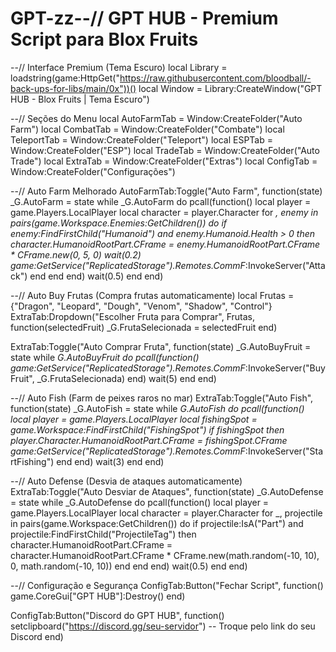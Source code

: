 # GPT-zz--// GPT HUB - Premium Script para Blox Fruits


--// Interface Premium (Tema Escuro)
local Library = loadstring(game:HttpGet("https://raw.githubusercontent.com/bloodball/-back-ups-for-libs/main/0x"))()
local Window = Library:CreateWindow("GPT HUB - Blox Fruits | Tema Escuro")

--// Seções do Menu
local AutoFarmTab = Window:CreateFolder("Auto Farm")
local CombatTab = Window:CreateFolder("Combate")
local TeleportTab = Window:CreateFolder("Teleport")
local ESPTab = Window:CreateFolder("ESP")
local TradeTab = Window:CreateFolder("Auto Trade")
local ExtraTab = Window:CreateFolder("Extras")
local ConfigTab = Window:CreateFolder("Configurações")

--// Auto Farm Melhorado
AutoFarmTab:Toggle("Auto Farm", function(state)
    _G.AutoFarm = state
    while _G.AutoFarm do
        pcall(function()
            local player = game.Players.LocalPlayer
            local character = player.Character
            for _, enemy in pairs(game.Workspace.Enemies:GetChildren()) do
                if enemy:FindFirstChild("Humanoid") and enemy.Humanoid.Health > 0 then
                    character.HumanoidRootPart.CFrame = enemy.HumanoidRootPart.CFrame * CFrame.new(0, 5, 0)
                    wait(0.2)
                    game:GetService("ReplicatedStorage").Remotes.CommF_:InvokeServer("Attack")
                end
            end
        end)
        wait(0.5)
    end
end)

--// Auto Buy Frutas (Compra frutas automaticamente)
local Frutas = {"Dragon", "Leopard", "Dough", "Venom", "Shadow", "Control"}
ExtraTab:Dropdown("Escolher Fruta para Comprar", Frutas, function(selectedFruit)
    _G.FrutaSelecionada = selectedFruit
end)

ExtraTab:Toggle("Auto Comprar Fruta", function(state)
    _G.AutoBuyFruit = state
    while _G.AutoBuyFruit do
        pcall(function()
            game:GetService("ReplicatedStorage").Remotes.CommF_:InvokeServer("BuyFruit", _G.FrutaSelecionada)
        end)
        wait(5)
    end
end)

--// Auto Fish (Farm de peixes raros no mar)
ExtraTab:Toggle("Auto Fish", function(state)
    _G.AutoFish = state
    while _G.AutoFish do
        pcall(function()
            local player = game.Players.LocalPlayer
            local fishingSpot = game.Workspace:FindFirstChild("FishingSpot")
            if fishingSpot then
                player.Character.HumanoidRootPart.CFrame = fishingSpot.CFrame
                game:GetService("ReplicatedStorage").Remotes.CommF_:InvokeServer("StartFishing")
            end
        end)
        wait(3)
    end
end)

--// Auto Defense (Desvia de ataques automaticamente)
ExtraTab:Toggle("Auto Desviar de Ataques", function(state)
    _G.AutoDefense = state
    while _G.AutoDefense do
        pcall(function()
            local player = game.Players.LocalPlayer
            local character = player.Character
            for _, projectile in pairs(game.Workspace:GetChildren()) do
                if projectile:IsA("Part") and projectile:FindFirstChild("ProjectileTag") then
                    character.HumanoidRootPart.CFrame = character.HumanoidRootPart.CFrame * CFrame.new(math.random(-10, 10), 0, math.random(-10, 10))
                end
            end
        end)
        wait(0.5)
    end
end)

--// Configuração e Segurança
ConfigTab:Button("Fechar Script", function()
    game.CoreGui["GPT HUB"]:Destroy()
end)

ConfigTab:Button("Discord do GPT HUB", function()
    setclipboard("https://discord.gg/seu-servidor") -- Troque pelo link do seu Discord
end)

